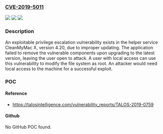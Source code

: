 ### [CVE-2019-5011](https://cve.mitre.org/cgi-bin/cvename.cgi?name=CVE-2019-5011)
![](https://img.shields.io/static/v1?label=Product&message=CleanMyMac%20X&color=blue)
![](https://img.shields.io/static/v1?label=Version&message=n%2Fa&color=blue)
![](https://img.shields.io/static/v1?label=Vulnerability&message=privilege%20escalation&color=brighgreen)

### Description

An exploitable privilege escalation vulnerability exists in the helper service CleanMyMac X, version 4.20, due to improper updating. The application failed to remove the vulnerable components upon upgrading to the latest version, leaving the user open to attack. A user with local access can use this vulnerability to modify the file system as root. An attacker would need local access to the machine for a successful exploit.

### POC

#### Reference
- https://talosintelligence.com/vulnerability_reports/TALOS-2019-0759

#### Github
No GitHub POC found.

